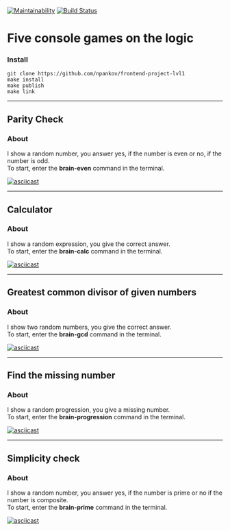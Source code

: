 [![Maintainability](https://api.codeclimate.com/v1/badges/a99a88d28ad37a79dbf6/maintainability)](https://codeclimate.com/github/codeclimate/codeclimate/maintainability)
[![Build Status](https://travis-ci.com/npankov/frontend-project-lvl1.svg?branch=master)](https://travis-ci.com/npankov/frontend-project-lvl1)

# Five console games on the logic

### Install

    git clone https://github.com/npankov/frontend-project-lvl1
    make install
    make publish
    make link
---

## Parity Check
### About
I show a random number, you answer yes, if the number is even or no, if the  number is odd.  
To start, enter the **brain-even** command in the terminal.

[![asciicast](https://asciinema.org/a/tXl61dTwZ7wMo2LdlREsLZZFQ.svg)](https://asciinema.org/a/tXl61dTwZ7wMo2LdlREsLZZFQ)

---

## Calculator
### About 
I show a random expression, you give the correct answer.  
To start, enter the **brain-calc** command in the terminal.

[![asciicast](https://asciinema.org/a/2hEu7mYkrwUzKFtLUwdv62x8W.svg)](https://asciinema.org/a/2hEu7mYkrwUzKFtLUwdv62x8W)

---

## Greatest common divisor of given numbers
### About
I show two random numbers, you give the correct answer.  
To start, enter the **brain-gcd** command in the terminal.

[![asciicast](https://asciinema.org/a/AzdCTlSGCTHZI3IEgrLxsPSTc.svg)](https://asciinema.org/a/AzdCTlSGCTHZI3IEgrLxsPSTc)

---

## Find the missing number
### About
I show a random progression, you give a missing number.  
To start, enter the **brain-progression** command in the terminal.

[![asciicast](https://asciinema.org/a/jpm6YMS6AeZYbwyYRNUa9NaTC.svg)](https://asciinema.org/a/jpm6YMS6AeZYbwyYRNUa9NaTC)

---

## Simplicity check
### About
I show a random number, you answer yes, if the number is prime or no if the number is composite.  
To start, enter the **brain-prime** command in the terminal.

[![asciicast](https://asciinema.org/a/5aMOHNCZs1oXtBEblxgo0Ytqk.svg)](https://asciinema.org/a/5aMOHNCZs1oXtBEblxgo0Ytqk)
